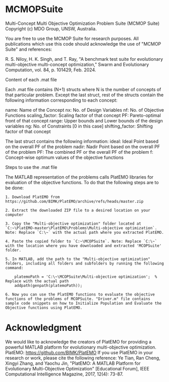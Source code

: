 # MCMOPSuite
Multi-Concept Multi Objective Optimization Problem Suite (MCMOP Suite)
Copyright (c) MDO Group, UNSW, Australia. 

You are free to use the MCMOP Suite for research purposes. 
All publications which use this code should acknowledge the use of "MCMOP Suite" and references: 

R. S. Niloy, H. K. Singh, and T. Ray, "A benchmark test suite for evolutionary multi-objective multi-concept optimization," Swarm and Evolutionary Computation, vol. 84, p. 101429, Feb. 2024.

Content of each .mat file

Each .mat file contains (N+1) structs where N is the number of concepts of that particular problem.
Except the last struct, rest of the structs contain the following information corresponding to each concept:

name:			Name of the Concept
nx:			No. of Design Variables
nf:			No. of Objective Functions
scaling_factor:		Scaling factor of that concept
PF:			Pareto-optimal front of that concept
range:			Upper bounds and Lower bounds of the design variables
ng:			No. of Constraints [0 in this case]
shifting_factor:	Shifting factor of that concept

The last struct contains the following information:
ideal:			Ideal Point based on the overall PF of the problem
nadir:			Nadir Point based on the overall PF of the problem
PF:			The combined PF or the overall PF of the problem
f:			Concept-wise optimum values of the objective functions

Steps to use the .mat file

The MATLAB representation of the problems calls PlatEMO libraries for evaluation of the objective functions.
To do that the following steps are to be done: 

	1. Download PlatEMO from https://github.com/BIMK/PlatEMO/archive/refs/heads/master.zip

	2. Extract the downloaded ZIP file to a desired location on your computer

	3. Copy the "Multi-objective optimization" folder located at `C:~\PlatEMO-master\PlatEMO\Problems\Multi-objective optimization`. Note: Replace `C:\~` with the actual path where you extracted PlatEMO.

	4. Paste the copied folder to `C:~\MCOPSuite`. Note: Replace `C:\~` with the location where you have downloaded and extracted 'MCOPSuite' folder.

	5. In MATLAB, add the path to the "Multi-objective optimization" folders, including all folders and subfolders by running the following command:

		platemoPath = 'C:\~\MCOPSuite\Multi-objective optimization';  % Replace with the actual path
		addpath(genpath(platemoPath));

	6. Now you can use the PlatEMO functions to evaluate the objective functions of the problems of MCOPSuite. "Driver.m" file contains sample code snippets on how to Initialize Population and Evaluate the Objective functions using PlatEMO.


# Acknowledgment

We would like to acknowledge the creators of PlatEMO for providing a powerful MATLAB platform for evolutionary multi-objective optimization.
PlatEMO: https://github.com/BIMK/PlatEMO
If you use PlatEMO in your research or work, please cite the following reference:
Ye Tian, Ran Cheng, Xingyi Zhang, and Yaochu Jin, "PlatEMO: A MATLAB Platform for Evolutionary Multi-Objective Optimization" [Educational Forum], IEEE Computational Intelligence Magazine, 2017, 12(4): 73-87.

